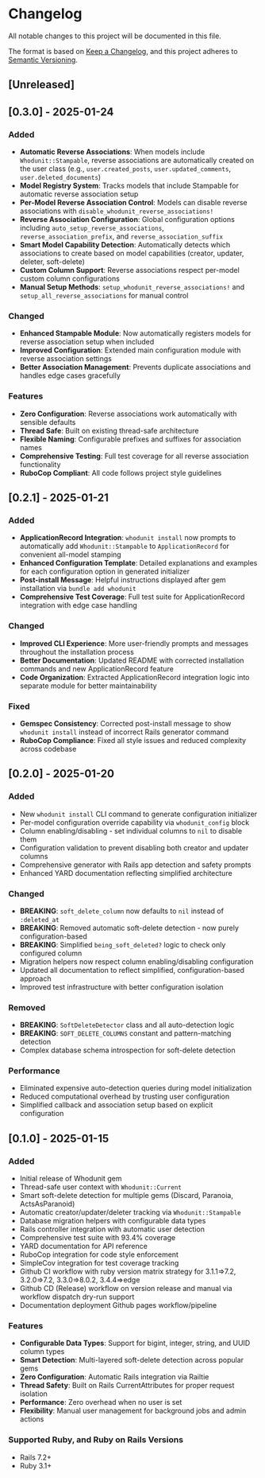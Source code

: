 # Changelog

All notable changes to this project will be documented in this file.

The format is based on [Keep a Changelog](https://keepachangelog.com/en/1.0.0/),
and this project adheres to [Semantic Versioning](https://semver.org/spec/v2.0.0.html).

## [Unreleased]

## [0.3.0] - 2025-01-24

### Added

- **Automatic Reverse Associations**: When models include `Whodunit::Stampable`, reverse associations are automatically created on the user class (e.g., `user.created_posts`, `user.updated_comments`, `user.deleted_documents`)
- **Model Registry System**: Tracks models that include Stampable for automatic reverse association setup
- **Per-Model Reverse Association Control**: Models can disable reverse associations with `disable_whodunit_reverse_associations!`
- **Reverse Association Configuration**: Global configuration options including `auto_setup_reverse_associations`, `reverse_association_prefix`, and `reverse_association_suffix`
- **Smart Model Capability Detection**: Automatically detects which associations to create based on model capabilities (creator, updater, deleter, soft-delete)
- **Custom Column Support**: Reverse associations respect per-model custom column configurations
- **Manual Setup Methods**: `setup_whodunit_reverse_associations!` and `setup_all_reverse_associations` for manual control

### Changed

- **Enhanced Stampable Module**: Now automatically registers models for reverse association setup when included
- **Improved Configuration**: Extended main configuration module with reverse association settings
- **Better Association Management**: Prevents duplicate associations and handles edge cases gracefully

### Features

- **Zero Configuration**: Reverse associations work automatically with sensible defaults
- **Thread Safe**: Built on existing thread-safe architecture
- **Flexible Naming**: Configurable prefixes and suffixes for association names
- **Comprehensive Testing**: Full test coverage for all reverse association functionality
- **RuboCop Compliant**: All code follows project style guidelines

## [0.2.1] - 2025-01-21

### Added

- **ApplicationRecord Integration**: `whodunit install` now prompts to automatically add `Whodunit::Stampable` to `ApplicationRecord` for convenient all-model stamping
- **Enhanced Configuration Template**: Detailed explanations and examples for each configuration option in generated initializer
- **Post-install Message**: Helpful instructions displayed after gem installation via `bundle add whodunit`
- **Comprehensive Test Coverage**: Full test suite for ApplicationRecord integration with edge case handling

### Changed

- **Improved CLI Experience**: More user-friendly prompts and messages throughout the installation process
- **Better Documentation**: Updated README with corrected installation commands and new ApplicationRecord feature
- **Code Organization**: Extracted ApplicationRecord integration logic into separate module for better maintainability

### Fixed

- **Gemspec Consistency**: Corrected post-install message to show `whodunit install` instead of incorrect Rails generator command
- **RuboCop Compliance**: Fixed all style issues and reduced complexity across codebase

## [0.2.0] - 2025-01-20

### Added

- New `whodunit install` CLI command to generate configuration initializer
- Per-model configuration override capability via `whodunit_config` block
- Column enabling/disabling - set individual columns to `nil` to disable them
- Configuration validation to prevent disabling both creator and updater columns
- Comprehensive generator with Rails app detection and safety prompts
- Enhanced YARD documentation reflecting simplified architecture

### Changed

- **BREAKING**: `soft_delete_column` now defaults to `nil` instead of `:deleted_at`
- **BREAKING**: Removed automatic soft-delete detection - now purely configuration-based
- **BREAKING**: Simplified `being_soft_deleted?` logic to check only configured column
- Migration helpers now respect column enabling/disabling configuration
- Updated all documentation to reflect simplified, configuration-based approach
- Improved test infrastructure with better configuration isolation

### Removed

- **BREAKING**: `SoftDeleteDetector` class and all auto-detection logic
- **BREAKING**: `SOFT_DELETE_COLUMNS` constant and pattern-matching detection
- Complex database schema introspection for soft-delete detection

### Performance

- Eliminated expensive auto-detection queries during model initialization
- Reduced computational overhead by trusting user configuration
- Simplified callback and association setup based on explicit configuration

## [0.1.0] - 2025-01-15

### Added

- Initial release of Whodunit gem
- Thread-safe user context with `Whodunit::Current`
- Smart soft-delete detection for multiple gems (Discard, Paranoia, ActsAsParanoid)
- Automatic creator/updater/deleter tracking via `Whodunit::Stampable`
- Database migration helpers with configurable data types
- Rails controller integration with automatic user detection
- Comprehensive test suite with 93.4% coverage
- YARD documentation for API reference
- RuboCop integration for code style enforcement
- SimpleCov integration for test coverage tracking
- Github CI workflow with ruby version matrix strategy for 3.1.1=>7.2, 3.2.0=>7.2, 3.3.0=>8.0.2, 3.4.4=>edge
- Github CD (Release) workflow on version release and manual via workflow dispatch dry-run support
- Documentation deployment Github pages workflow/pipeline

### Features

- **Configurable Data Types**: Support for bigint, integer, string, and UUID column types
- **Smart Detection**: Multi-layered soft-delete detection across popular gems
- **Zero Configuration**: Automatic Rails integration via Railtie
- **Thread Safety**: Built on Rails CurrentAttributes for proper request isolation
- **Performance**: Zero overhead when no user is set
- **Flexibility**: Manual user management for background jobs and admin actions

### Supported Ruby, and Ruby on Rails Versions

- Rails 7.2+
- Ruby 3.1+
